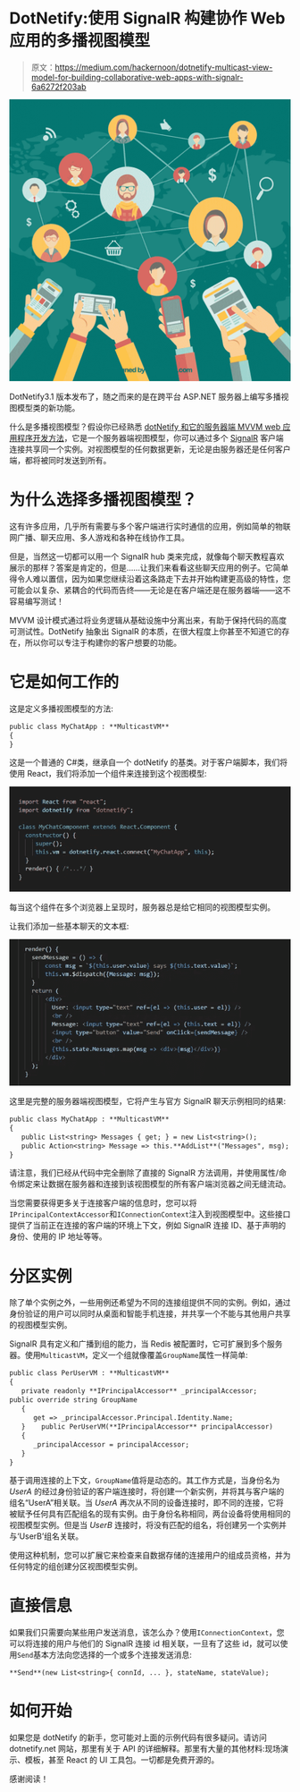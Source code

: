 # DotNetify:使用 SignalR 构建协作 Web 应用的多播视图模型

> 原文：<https://medium.com/hackernoon/dotnetify-multicast-view-model-for-building-collaborative-web-apps-with-signalr-6a6272f203ab>

![](img/5dccb1172b9078b1631423d06d53b7eb.png)

DotNetify3.1 版本发布了，随之而来的是在跨平台 ASP.NET 服务器上编写多播视图模型类的新功能。

什么是多播视图模型？假设你已经熟悉 [dotNetify 和它的服务器端 MVVM web 应用程序开发方法](https://hackernoon.com/https-hackernoon-com-dotnetify-react-released-efc7de44a47e)，它是一个服务器端视图模型，你可以通过多个 [SignalR](https://hackernoon.com/tagged/signalr) 客户端连接共享同一个实例。对视图模型的任何数据更新，无论是由服务器还是任何客户端，都将被同时发送到所有。

# 为什么选择多播视图模型？

这有许多应用，几乎所有需要与多个客户端进行实时通信的应用，例如简单的物联网广播、聊天应用、多人游戏和各种在线协作工具。

但是，当然这一切都可以用一个 SignalR hub 类来完成，就像每个聊天教程喜欢展示的那样？答案是肯定的，但是……让我们来看看这些聊天应用的例子。它简单得令人难以置信，因为如果您继续沿着这条路走下去并开始构建更高级的特性，您可能会以复杂、紧耦合的代码而告终——无论是在客户端还是在服务器端——这不容易编写测试！

MVVM 设计模式通过将业务逻辑从基础设施中分离出来，有助于保持代码的高度可测试性。DotNetify 抽象出 SignalR 的本质，在很大程度上你甚至不知道它的存在，所以你可以专注于构建你的客户想要的功能。

# 它是如何工作的

这是定义多播视图模型的方法:

```
public class MyChatApp : **MulticastVM**
{
}
```

这是一个普通的 C#类，继承自一个 dotNetify 的基类。对于客户端脚本，我们将使用 React，我们将添加一个组件来连接到这个视图模型:

![](img/d0ae54fe21f34446f7117c1250c697d5.png)

每当这个组件在多个浏览器上呈现时，服务器总是给它相同的视图模型实例。

让我们添加一些基本聊天的文本框:

![](img/c9e287cb1b51d01df735aae761fd7fa1.png)

这里是完整的服务器端视图模型，它将产生与官方 SignalR 聊天示例相同的结果:

```
public class MyChatApp : **MulticastVM**
{
   public List<string> Messages { get; } = new List<string>();
   public Action<string> Message => this.**AddList**("Messages", msg);
}
```

请注意，我们已经从代码中完全删除了直接的 SignalR 方法调用，并使用属性/命令绑定来让数据在服务器和连接到该视图模型的所有客户端浏览器之间无缝流动。

当您需要获得更多关于连接客户端的信息时，您可以将`IPrincipalContextAccessor`和`IConnectionContext`注入到视图模型中。这些接口提供了当前正在连接的客户端的环境上下文，例如 SignalR 连接 ID、基于声明的身份、使用的 IP 地址等等。

# 分区实例

除了单个实例之外，一些用例还希望为不同的连接组提供不同的实例。例如，通过身份验证的用户可以同时从桌面和智能手机连接，并共享一个不能与其他用户共享的视图模型实例。

SignalR 具有定义和广播到组的能力，当 Redis 被配置时，它可扩展到多个服务器。使用`MulticastVM`，定义一个组就像覆盖`GroupName`属性一样简单:

```
public class PerUserVM : **MulticastVM**
{
   private readonly **IPrincipalAccessor** _principalAccessor;       public override string GroupName
   {
      get => _principalAccessor.Principal.Identity.Name;
   }    public PerUserVM(**IPrincipalAccessor** principalAccessor)   
   {     
      _principalAccessor = principalAccessor;   
   }
}
```

基于调用连接的上下文，`GroupName`值将是动态的。其工作方式是，当身份名为 *UserA* 的经过身份验证的客户端连接时，将创建一个新实例，并将其与客户端的组名“UserA”相关联。当 *UserA* 再次从不同的设备连接时，即不同的连接，它将被赋予任何具有匹配组名的现有实例。由于身份名称相同，两台设备将使用相同的视图模型实例。但是当 *UserB* 连接时，将没有匹配的组名，将创建另一个实例并与‘UserB’组名关联。

使用这种机制，您可以扩展它来检查来自数据存储的连接用户的组成员资格，并为任何特定的组创建分区视图模型实例。

# 直接信息

如果我们只需要向某些用户发送消息，该怎么办？使用`IConnectionContext`，您可以将连接的用户与他们的 SignalR 连接 id 相关联，一旦有了这些 id，就可以使用`Send`基本方法向您选择的一个或多个连接发送消息:

```
**Send**(new List<string>{ connId, ... }, stateName, stateValue);
```

# 如何开始

如果您是 dotNetify 的新手，您可能对上面的示例代码有很多疑问。请访问 dotnetify.net 网站，那里有关于 API 的详细解释。那里有大量的其他材料:现场演示、模板，甚至 React 的 UI 工具包。一切都是免费开源的。

感谢阅读！